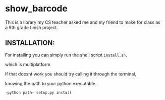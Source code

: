 # show_barcode
This is a library my CS teacher asked me and my friend to make for class as a 
9th grade finish project.


INSTALLATION:
---
For installing you can simply run the shell script `install.sh`, 

which is multiplatform.

If that doesnt work you should try calling it through the terminal, 

knowing the path to your python executable. 

`-python path- setup.py install`
